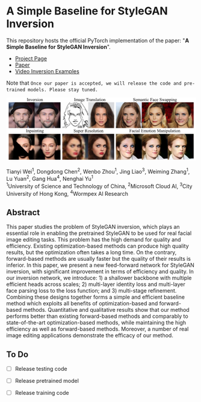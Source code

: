 # A Simple Baseline for StyleGAN Inversion
This repository hosts the official PyTorch implementation of the paper: "**A Simple Baseline for StyleGAN Inversion**".

 * [Project Page](https://wty-ustc.github.io/inversion)
 * [Paper](https://wty-ustc.github.io/inversion/paper/A%20Simple%20Baseline%20for%20StyleGAN%20Inversion.pdf)
 * [Video Inversion Examples](https://youtu.be/gJwFgdRHK0M)

Note that `Once our paper is accepted, we will release the code and pre-trained models. Please stay tuned.`

<img src='imgs/teaser.png'>


Tianyi Wei<sup>1</sup>,
Dongdong Chen<sup>2</sup>,
Wenbo Zhou<sup>1</sup>,
Jing Liao<sup>3</sup>,
Weiming Zhang<sup>1</sup>, 
Lu Yuan<sup>2</sup>, 
Gang Hua<sup>4</sup>, 
Nenghai Yu<sup>1</sup> <br>
<sup>1</sup>University of Science and Technology of China, <sup>2</sup>Microsoft Cloud AI, <sup>3</sup>City University of Hong Kong, <sup>4</sup>Wormpex AI Research


## Abstract
This paper studies the problem of StyleGAN inversion, which plays an essential role in enabling the pretrained StyleGAN to be used for real facial image editing tasks. This problem has the high demand for quality and efficiency. Existing optimization-based methods can produce high quality results, but the optimization often takes a long time. On the contrary, forward-based methods are usually faster but the quality of their results is inferior. In this paper, we present a new feed-forward network for StyleGAN inversion, with significant improvement in terms of efficiency and quality. In our inversion network, we introduce: 1) a shallower backbone with multiple efficient heads across scales; 2) multi-layer identity loss and multi-layer face parsing loss to the loss function; and 3) multi-stage refinement. Combining these designs together forms a simple and efficient baseline method which exploits all benefits of optimization-based and forward-based methods. Quantitative and qualitative results show that our method performs better than existing forward-based methods and comparably to state-of-the-art optimization-based methods, while maintaining the high efficiency as well as forward-based methods. Moreover, a number of real image editing applications demonstrate the efficacy of our method.



## To Do
- [ ] Release testing code
- [ ] Release pretrained model
- [ ] Release training code


